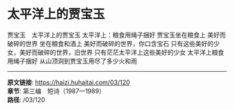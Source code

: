 # 太平洋上的贾宝玉

贾宝玉　太平洋上的贾宝玉
太平洋上：粮食用绳子捆好
贾宝玉坐在粮食上
美好而破碎的世界
坐在粮食和酒上
美好而破碎的世界，你口含宝石
只有这些美好的少女，美好而破碎的世界，旧世界
只有茫茫太平洋上这些美好的少女
太平洋上粮食用绳子捆好
从山顶洞到贾宝玉用尽了多少火和雨

---

**原文链接**: https://haizi.huhaitai.com/03/120  
**章节**: 第三编　短诗（1987—1989）  
**路径**: /03/120
